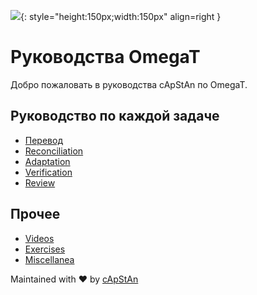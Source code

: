 <!-- # Contents -->

![](https://s3.amazonaws.com/media-p.slid.es/uploads/1129410/images/9336786/omt3d_256_2.png){: style="height:150px;width:150px" align=right }

# Руководства OmegaT

Добро пожаловать в руководства cApStAn по OmegaT.

## Руководство по каждой задаче

- [Перевод](translation/index.md)
- [Reconciliation](reconciliation/index.md)
- [Adaptation](adaptation/index.md)
- [Verification](verification/index.md)
- [Review](review/index.md)

## Прочее

- [Videos](misc/videos.md)
- [Exercises](exercises/index.md)
- [Miscellanea](misc/index.md)

<!-- @todo add the rest of misc articles -->

<!-- + [Quick walkthrough (reconciliation)](sp-guides/tec-cb-ome-wlk-thr.md) -->
<!-- + [Tags](misc/tags) -->

<!--
# Translation
+ [Translation (one page)](tec-cb-ome-tra.md)
+ [Translation (navigation)](translation/index.md)

# Reconciliation
+ [Reconciliation (one page)](tec-cb-ome-rec.md) -->
<!-- + [Reconciliation (navigation)](reconciliation/.md) -->

<!--
*👍*{ .thumb-up } **Recommended**

*👎*{ .thumb-down } **Not recommended**
-->

<!-- same as :fontawesome-regular-thumbs-down:
	:octicons-heart-fill-24:{ .heart }
-->

Maintained with ❤ by [cApStAn](https://www.capstan.be)